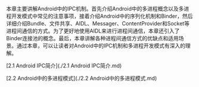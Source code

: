 本章主要讲解Android中的IPC机制。首先介绍Android中的多进程概念以及多进程开发模式中常见的注意事项，接着介绍Android中的序列化机制和Binder，然后详细介绍Bundle、文件共享、AIDL、Messager、ContentProvider和Socket等进程间通信的方式。为了更好地使用AIDL来进行进程间通信，本章还引入了Binder连接池的概念。最后，本章讲解各种进程间通信方式的优缺点和适用场景。通过本章，可以让读者对Android中的IPC机制和多进程开发模式有深入的理解。

[2.1 Android IPC简介](./2.1 Android IPC简介.md)

[2.2 Android中的多进程模式](./2.2 Android中的多进程模式.md)